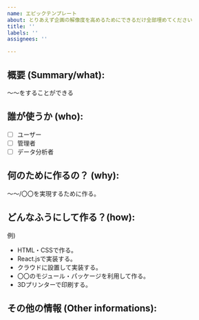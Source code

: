```yaml
---
name: エピックテンプレート
about: とりあえず企画の解像度を高めるためにできるだけ全部埋めてください
title: ''
labels: ''
assignees: ''

---
```


<!-- New epic format -->

## 概要 (Summary/what):

〜〜をすることができる

## 誰が使うか (who):

- [ ]  ユーザー
- [ ]  管理者
- [ ]  データ分析者

## 何のために作るの？ (why):

～～/〇〇を実現するために作る。

## どんなふうにして作る？(how):

例)
- HTML・CSSで作る。
- React.jsで実装する。
- クラウドに設置して実装する。
- 〇〇のモジュール・パッケージを利用して作る。
- 3Dプリンターで印刷する。

## その他の情報 (Other informations):
